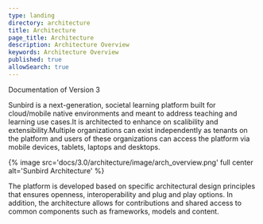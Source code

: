 ```yaml
---
type: landing
directory: architecture
title: Architecture 
page_title: Architecture 
description: Architecture Overview
keywords: Architecture Overview
published: true
allowSearch: true
---
```


Documentation of Version 3

Sunbird is a next-generation, societal learning platform built for cloud/mobile native environments and meant to address teaching and learning use cases.It is architected to enhance on scalibility and extensibility.Multiple organizations can exist independently as tenants on the platform and users of these organizations can access the platform via mobile devices, tablets, laptops and desktops.

{% image src='docs/3.0/architecture/image/arch_overview.png' full center alt='Sunbird Architecture' %}

The platform is developed based on specific architectural design principles that ensures openness, interoperability and plug and play options. In addition, the architecture allows for contributions and shared access to common components such as frameworks, models and content.
